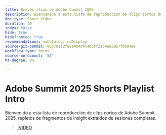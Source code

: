 ```yaml
---
title: Breves clips de Adobe Summit 2025
description: Bienvenido a esta lista de reproducción de clips cortos de Adobe Summit 2025, repletos de fragmentos de insight extraídos de sesiones completas.
doc-type: Short Video
duration: 20
index: false
hide: true
hidefromtoc: true
recommendations: noCatalog, noDisplay
source-git-commit: 60c79112f88e404dfc4b3ff21b4ee3967fd884a9
workflow-type: tm+mt
source-wordcount: '52'
ht-degree: 0%

---
```


# Adobe Summit 2025 Shorts Playlist Intro

Bienvenido a esta lista de reproducción de clips cortos de Adobe Summit 2025, repletos de fragmentos de insight extraídos de sesiones completas.

>[!VIDEO](https://video.tv.adobe.com/v/3458419/?enablevpops=true)
